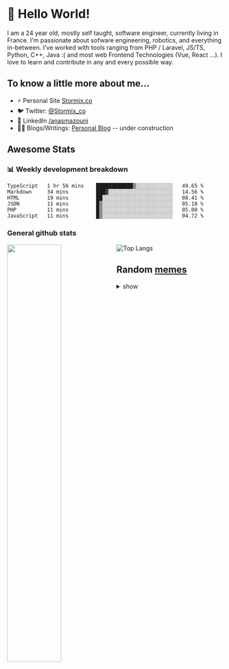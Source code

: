 # 👋 Hello World!

I am a 24 year old, mostly self taught, software engineer, currently living in France. I'm passionate about sofware engineering, robotics, and everything in-between. I've worked with tools ranging from PHP / Laravel, JS/TS, Python, C++, Java :( and most web Frontend Technologies (Vue, React ...). I love to learn and contribute in any and every possible way.

## To know a little more about me...

- ⚡ Personal Site [Stormix.co](http://stormix.co/)
- 🐦 Twitter: [@Stormix_co](https://twitter.com/stormix_co)
- 👥 LinkedIn [/anasmazouni](https://linkedin.com/in/anasmazouni)
- 👨‍💻 Blogs/Writings: [Personal Blog](https://blog.anasmazouni.dev/) -- under construction

## Awesome Stats

### :bar_chart: Weekly development breakdown

<!--START_SECTION:waka-->

```text
TypeScript   1 hr 56 mins    ████████████▒░░░░░░░░░░░░   49.65 %
Markdown     34 mins         ███▓░░░░░░░░░░░░░░░░░░░░░   14.56 %
HTML         19 mins         ██░░░░░░░░░░░░░░░░░░░░░░░   08.41 %
JSON         11 mins         █▒░░░░░░░░░░░░░░░░░░░░░░░   05.10 %
PHP          11 mins         █▒░░░░░░░░░░░░░░░░░░░░░░░   05.00 %
JavaScript   11 mins         █▒░░░░░░░░░░░░░░░░░░░░░░░   04.72 %
```

<!--END_SECTION:waka-->


### General github stats

[<img align="left" width="50%" src="https://github-readme-stats.vercel.app/api?username=stormix&count_private=true&show_icons=true&theme=radical" />](https://github-readme-stats.vercel.app/api?username=stormix&count_private=true&show_icons=true&theme=radical)
![Top Langs](https://github-readme-stats.vercel.app/api/top-langs/?username=stormix&hide=TeX&layout=compact&theme=radical)


## Random [memes](https://github.com/Stormix/memes/)
<details>
<summary> show
</summary>
  
  ![meme](https://memes.stormix.co/send/memes)
</details>


